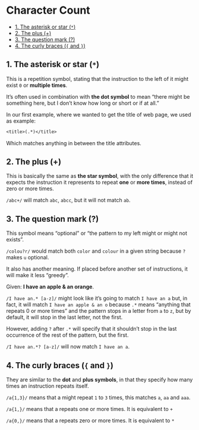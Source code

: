 # Character Count

<!-- TOC -->

- [1. The asterisk or star (`*`)](#1-the-asterisk-or-star)
- [2. The plus (+)](#2-the-plus)
- [3. The question mark (?)](#3-the-question-mark)
- [4. The curly braces (`{` and `}`)](#4-the-curly-braces--and)

<!-- /TOC -->

## 1. The asterisk or star (`*`)

This is a repetition symbol, stating that the instruction to the left of it might exist `0` or **multiple times**.

It’s often used in combination with **the dot symbol** to mean “there might be something here, but I don’t know how long or short or if at all.”

In our first example, where we wanted to get the title of web page, we used as example:

```txt
<title>(.*)</title>
```

Which matches anything in between the title attributes.

## 2. The plus (+)

This is basically the same as **the star symbol**, with the only difference that it expects the instruction it represents to repeat **one** or **more times**, instead of zero or more times.

`/abc+/` will match `abc`, `abcc`, but it will not match `ab`.

## 3. The question mark (?)

This symbol means “optional” or “the pattern to my left might or might not exists”.

`/colou?r/` would match both `color` and `colour` in a given string because `?` makes `u` optional.

It also has another meaning. If placed before another set of instructions, it will make it less “greedy”.

Given: **I have an apple & an orange**.

`/I have an.* [a-z]/` might look like it’s going to match `I have an a` but, in fact, it will match `I have an apple & an o` because `.*` means “anything that repeats 0 or more times” and the pattern stops in a letter from `a` to `z`, but by default, it will stop in the last letter, not the first.

However, adding `?` after `.*` will specify that it shouldn’t stop in the last occurrence of the rest of the pattern, but the first.

`/I have an.*? [a-z]/` will now match `I have an a`.

## 4. The curly braces (`{` and `}`)

They are similar to the **dot** and **plus symbols**, in that they specify how many times an instruction repeats itself.

`/a{1,3}/` means that a might repeat `1` to `3` times, this matches `a`, `aa` and `aaa`.

`/a{1,}/` means that a repeats one or more times. It is equivalent to `+`

`/a{0,}/` means that a repeats zero or more times. It is equivalent to `*`

